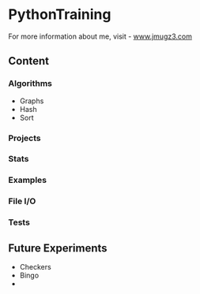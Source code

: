 PythonTraining
===========
For more information about me, visit - www.jmugz3.com

Content
--------------

### Algorithms ###
- Graphs 
- Hash 
- Sort

### Projects ###
### Stats ###
### Examples ###
### File I/O ###
### Tests ###


Future Experiments
--------------
- Checkers
- Bingo
- 


